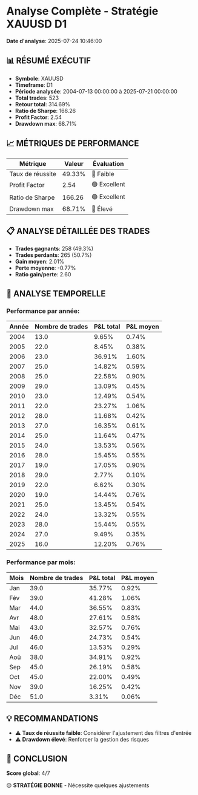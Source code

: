 # Analyse Complète - Stratégie XAUUSD D1

**Date d'analyse**: 2025-07-24 10:46:00

## 📊 RÉSUMÉ EXÉCUTIF

- **Symbole**: XAUUSD
- **Timeframe**: D1
- **Période analysée**: 2004-07-13 00:00:00 à 2025-07-21 00:00:00
- **Total trades**: 523
- **Retour total**: 314.69%
- **Ratio de Sharpe**: 166.26
- **Profit Factor**: 2.54
- **Drawdown max**: 68.71%

## 📈 MÉTRIQUES DE PERFORMANCE

| Métrique | Valeur | Évaluation |
|----------|--------|------------|
| Taux de réussite | 49.33% | 🔴 Faible |
| Profit Factor | 2.54 | 🟢 Excellent |
| Ratio de Sharpe | 166.26 | 🟢 Excellent |
| Drawdown max | 68.71% | 🔴 Élevé |

## 📋 ANALYSE DÉTAILLÉE DES TRADES

- **Trades gagnants**: 258 (49.3%)
- **Trades perdants**: 265 (50.7%)
- **Gain moyen**: 2.01%
- **Perte moyenne**: -0.77%
- **Ratio gain/perte**: 2.60

## 📅 ANALYSE TEMPORELLE

### Performance par année:
| Année | Nombre de trades | P&L total | P&L moyen |
|-------|------------------|-----------|-----------|
| 2004 | 13.0 | 9.65% | 0.74% |
| 2005 | 22.0 | 8.45% | 0.38% |
| 2006 | 23.0 | 36.91% | 1.60% |
| 2007 | 25.0 | 14.82% | 0.59% |
| 2008 | 25.0 | 22.58% | 0.90% |
| 2009 | 29.0 | 13.09% | 0.45% |
| 2010 | 23.0 | 12.49% | 0.54% |
| 2011 | 22.0 | 23.27% | 1.06% |
| 2012 | 28.0 | 11.68% | 0.42% |
| 2013 | 27.0 | 16.35% | 0.61% |
| 2014 | 25.0 | 11.64% | 0.47% |
| 2015 | 24.0 | 13.53% | 0.56% |
| 2016 | 28.0 | 15.45% | 0.55% |
| 2017 | 19.0 | 17.05% | 0.90% |
| 2018 | 29.0 | 2.77% | 0.10% |
| 2019 | 22.0 | 6.62% | 0.30% |
| 2020 | 19.0 | 14.44% | 0.76% |
| 2021 | 25.0 | 13.45% | 0.54% |
| 2022 | 24.0 | 13.32% | 0.55% |
| 2023 | 28.0 | 15.44% | 0.55% |
| 2024 | 27.0 | 9.49% | 0.35% |
| 2025 | 16.0 | 12.20% | 0.76% |


### Performance par mois:
| Mois | Nombre de trades | P&L total | P&L moyen |
|------|------------------|-----------|-----------|
| Jan | 39.0 | 35.77% | 0.92% |
| Fév | 39.0 | 41.28% | 1.06% |
| Mar | 44.0 | 36.55% | 0.83% |
| Avr | 48.0 | 27.61% | 0.58% |
| Mai | 43.0 | 32.57% | 0.76% |
| Jun | 46.0 | 24.73% | 0.54% |
| Jul | 46.0 | 13.53% | 0.29% |
| Aoû | 38.0 | 34.91% | 0.92% |
| Sep | 45.0 | 26.19% | 0.58% |
| Oct | 45.0 | 22.00% | 0.49% |
| Nov | 39.0 | 16.25% | 0.42% |
| Déc | 51.0 | 3.31% | 0.06% |


## 💡 RECOMMANDATIONS

- ⚠️ **Taux de réussite faible**: Considérer l'ajustement des filtres d'entrée
- ⚠️ **Drawdown élevé**: Renforcer la gestion des risques

## 🎯 CONCLUSION

**Score global**: 4/7

🟡 **STRATÉGIE BONNE** - Nécessite quelques ajustements
